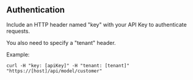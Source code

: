 <apidoc group="General" title="Authentication" priority="110" />

     
Authentication
-----------

<p>Include an HTTP header named "key" with your API Key to authenticate requests.</p>
<p>You also need to specify a "tenant" header.</p>

<p>Example:</p>
<code>curl -H "key: [apiKey]" -H "tenant: [tenant]" "https://[host]/api/model/customer"</code>
